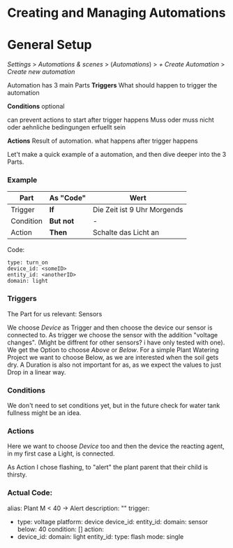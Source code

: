 Creating and Managing Automations
===

# General Setup

*Settings* > *Automations & scenes* > (*Automations*) > *+ Create Automation* > *Create new automation*

Automation has 3 main Parts
**Triggers**
What should happen to trigger the automation

**Conditions**
optional

can prevent actions to start after trigger happens
Muss oder muss nicht oder aehnliche bedingungen erfuellt sein

**Actions**
Result of automation. what happens after trigger happens

Let't make a quick example of a automation, and then dive deeper into the 3 Parts.

### Example

| Part      | As "Code"     | Wert                          |
|-          |-              |-                              |
| Trigger   | **If**        | Die Zeit ist 9 Uhr Morgends   | 
| Condition | **But not**   | -  |
| Action    | **Then**      | Schalte das Licht an          |

Code:

```
type: turn_on
device_id: <someID>
entity_id: <anotherID>
domain: light
```

### Triggers

The Part for us relevant: Sensors

We choose *Device* as Trigger and then choose the device our sensor is connected to. As trigger we choose the sensor with the addition "voltage changes". (Might be diffrent for other sensors? i have only tested with one).
We get the Option to choose *Above* or *Below*. For a simple Plant Watering Project we want to choose Below, as we are interested when the soil gets dry.
A Duration is also not important for as, as we expect the values to just Drop in a linear way.


### Conditions

We don't need to set conditions yet, but in the future check for water tank fullness might be an idea.

### Actions

Here we want to choose *Device* too and then the device the reacting agent, in my first case a Light, is connected.

As Action I chose flashing, to "alert" the plant parent that their child is thirsty.

### Actual Code:

alias: Plant M < 40 -> Alert
description: ""
trigger:
  - type: voltage
    platform: device
    device_id: <esp ID>
    entity_id: <sensor ID>
    domain: sensor
    below: 40
condition: []
action:
  - device_id: <esp ID>
    domain: light
    entity_id: <light ID>
    type: flash
mode: single
